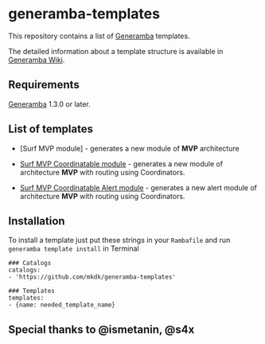 # generamba-templates

This repository contains a list of [Generamba](https://github.com/rambler-digital-solutions/Generamba) templates.

The detailed information about a template structure is available in [Generamba Wiki](https://github.com/rambler-digital-solutions/Generamba/wiki/Template-Structure).

## Requirements

[Generamba](https://github.com/rambler-digital-solutions/Generamba) 1.3.0 or later.

## List of templates

* [Surf MVP module] - generates a new module of **MVP** architecture

* [Surf MVP Coordinatable module]() - generates a new module of architecture **MVP** with routing using Coordinators.

* [Surf MVP Coordinatable Alert module]() - generates a new alert module of architecture **MVP** with routing using Coordinators.

## Installation

To install a template just put these strings in your `Rambafile` and run `generamba template install` in Terminal

```
### Catalogs
catalogs:
- 'https://github.com/mkdk/generamba-templates'

### Templates
templates:
- {name: needed_template_name}
```

## Special thanks to @ismetanin, @s4x
